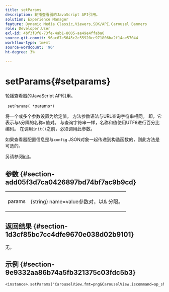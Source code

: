 ```yaml
---
title: setParams
description: 轮播查看器的JavaScript API引用。
solution: Experience Manager
feature: Dynamic Media Classic,Viewers,SDK/API,Carousel Banners
role: Developer,User
exl-id: 4bf3f8f8-73fe-4ab1-8005-aa49e4ffaba6
source-git-commit: 96ac67e5645c2c55920cc971806ba2f14ae57044
workflow-type: tm+mt
source-wordcount: '96'
ht-degree: 3%

---
```


# setParams{#setparams}

轮播查看器的JavaScript API引用。

` setParams( *`params`*)`

将一个或多个参数设置为给定值。 方法参数语法与URL查询字符串相同。 即，它表示与`&`分隔的名称=值对。 与查询字符串一样，名称和值使用UTF8进行百分比编码。 在调用`init()`之前，必须调用此参数。

如果查看器配置信息是与`config` JSON对象一起传递到构造函数的，则此方法是可选的。

另请参阅[init](../../../c-html5-s7-aem-asset-viewers/c-html5-20-zoom-viewer-about/c-html5-20-zoom-viewer-javascriptapiref/r-html5-zoom-viewer-20-javascriptapiref-init.md#reference-aee94dd92a28410784f7a1792e28683b)。

## 参数 {#section-add05f3d7ca0426897bd74bf7ac9b9cd}

<table id="table_896DFF34A68A403DB93A6D597461A573"> 
 <tbody> 
  <tr> 
   <td colname="col1"> <p> <span class="codeph"> <span class="varname"> params</span> </span> </p> </td> 
   <td colname="col2"> <p> <span class="codeph"> {string}</span> name=value参数对，以&amp; <span class="codeph"> </span>分隔。 </p> </td> 
  </tr> 
 </tbody> 
</table>

## 返回结果 {#section-1d3cf85bc7cc4dfe9670e038d02b9101}

无。

## 示例 {#section-9e9332aa86b74a5fb321375c03fdc5b3}

```
<instance>.setParams("CarouselView.fmt=png&CarouselView.iscommand=op_sharpen%3d1")
```
